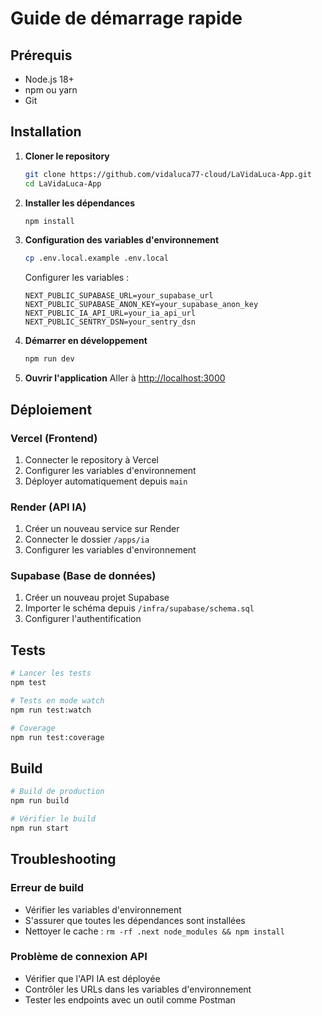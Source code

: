 # Guide de démarrage rapide

## Prérequis

- Node.js 18+ 
- npm ou yarn
- Git

## Installation

1. **Cloner le repository**
   ```bash
   git clone https://github.com/vidaluca77-cloud/LaVidaLuca-App.git
   cd LaVidaLuca-App
   ```

2. **Installer les dépendances**
   ```bash
   npm install
   ```

3. **Configuration des variables d'environnement**
   ```bash
   cp .env.local.example .env.local
   ```
   
   Configurer les variables :
   ```
   NEXT_PUBLIC_SUPABASE_URL=your_supabase_url
   NEXT_PUBLIC_SUPABASE_ANON_KEY=your_supabase_anon_key
   NEXT_PUBLIC_IA_API_URL=your_ia_api_url
   NEXT_PUBLIC_SENTRY_DSN=your_sentry_dsn
   ```

4. **Démarrer en développement**
   ```bash
   npm run dev
   ```

5. **Ouvrir l'application**
   Aller à [http://localhost:3000](http://localhost:3000)

## Déploiement

### Vercel (Frontend)
1. Connecter le repository à Vercel
2. Configurer les variables d'environnement
3. Déployer automatiquement depuis `main`

### Render (API IA)
1. Créer un nouveau service sur Render
2. Connecter le dossier `/apps/ia`
3. Configurer les variables d'environnement

### Supabase (Base de données)
1. Créer un nouveau projet Supabase
2. Importer le schéma depuis `/infra/supabase/schema.sql`
3. Configurer l'authentification

## Tests

```bash
# Lancer les tests
npm test

# Tests en mode watch
npm run test:watch

# Coverage
npm run test:coverage
```

## Build

```bash
# Build de production
npm run build

# Vérifier le build
npm run start
```

## Troubleshooting

### Erreur de build
- Vérifier les variables d'environnement
- S'assurer que toutes les dépendances sont installées
- Nettoyer le cache : `rm -rf .next node_modules && npm install`

### Problème de connexion API
- Vérifier que l'API IA est déployée
- Contrôler les URLs dans les variables d'environnement
- Tester les endpoints avec un outil comme Postman
